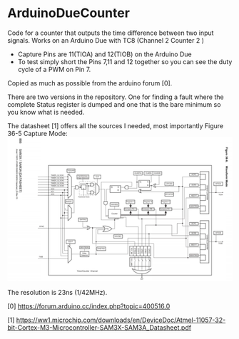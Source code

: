 # ArduinoDueCounter
Code for a counter that outputs the time difference between two input signals. Works on an Arduino Due with TC8 (Channel 2 Counter 2 )

* Capture Pins are 11(TIOA) and 12(TIOB) on the Arduino Due 
* To test simply short the Pins 7,11 and 12 together so you can see the duty cycle of a PWM on Pin 7. 

Copied as much as possible from the arduino forum [0].

There are two versions in the repository. One for finding a fault where the complete Status register is dumped and one that is the bare minimum so you know what is needed. 

The datasheet [1] offers all the sources I needed, most importantly Figure 36-5 Capture Mode:
![Capture Mode](https://raw.githubusercontent.com/petl/ArduinoDueCounter/master/Fig36.5._Capture_Mode.PNG)


The resolution is 23ns (1/42MHz).


[0] https://forum.arduino.cc/index.php?topic=400516.0

[1] https://ww1.microchip.com/downloads/en/DeviceDoc/Atmel-11057-32-bit-Cortex-M3-Microcontroller-SAM3X-SAM3A_Datasheet.pdf

